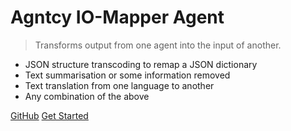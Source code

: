 # Agntcy IO-Mapper Agent


> Transforms output from one agent into the input of another.

* JSON structure transcoding to remap a JSON dictionary
* Text summarisation or some information removed
* Text translation from one language to another
* Any combination of the above

[GitHub](https://github.com/agntcy/iomapper-agnt/)
[Get Started](#getting-started)
